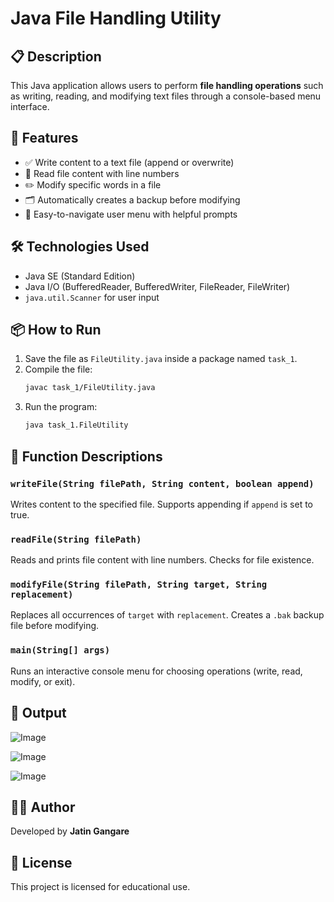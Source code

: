 # Java File Handling Utility

## 📋 Description
This Java application allows users to perform **file handling operations** such as writing, reading, and modifying text files through a console-based menu interface.

## 🚀 Features
- ✅ Write content to a text file (append or overwrite)
- 📄 Read file content with line numbers
- ✏️ Modify specific words in a file
- 🗂️ Automatically creates a backup before modifying
- 🧾 Easy-to-navigate user menu with helpful prompts

## 🛠️ Technologies Used
- Java SE (Standard Edition)
- Java I/O (BufferedReader, BufferedWriter, FileReader, FileWriter)
- `java.util.Scanner` for user input

## 📦 How to Run
1. Save the file as `FileUtility.java` inside a package named `task_1`.
2. Compile the file:
    ```bash
    javac task_1/FileUtility.java
    ```
3. Run the program:
    ```bash
    java task_1.FileUtility
    ```

## 📄 Function Descriptions

### `writeFile(String filePath, String content, boolean append)`
Writes content to the specified file. Supports appending if `append` is set to true.

### `readFile(String filePath)`
Reads and prints file content with line numbers. Checks for file existence.

### `modifyFile(String filePath, String target, String replacement)`
Replaces all occurrences of `target` with `replacement`. Creates a `.bak` backup file before modifying.

### `main(String[] args)`
Runs an interactive console menu for choosing operations (write, read, modify, or exit).

## 🥇 Output
![Image](https://github.com/user-attachments/assets/cc576252-bc37-49d2-98d3-64dc9921f7a9)

![Image](https://github.com/user-attachments/assets/558b1722-f029-44d3-af89-831636a3f2b8)

![Image](https://github.com/user-attachments/assets/14ec9a15-12ec-4323-a9cc-d2f9b32ab8e2)

## 🧑‍💻 Author
Developed by **Jatin Gangare**

## 📜 License
This project is licensed for educational use.
